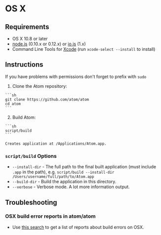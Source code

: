 # OS X

## Requirements

  * OS X 10.8 or later
  * [node.js](http://nodejs.org/download/) (0.10.x or 0.12.x) or [io.js](https://iojs.org) (1.x)
  * Command Line Tools for [Xcode](https://developer.apple.com/xcode/downloads/) (run `xcode-select --install` to install)

## Instructions

  If you have problems with permissions don't forget to prefix with `sudo`

  1. Clone the Atom repository:

    ```sh
    git clone https://github.com/atom/atom
    cd atom
    ```

  2. Build Atom:

    ```sh
    script/build
    ```

    Creates application at /Applications/Atom.app.

### `script/build` Options
  * `--install-dir` - The full path to the final built application (must include `.app` in the path), e.g. `script/build --install-dir /Users/username/full/path/to/Atom.app`
  * `--build-dir` - Build the application in this directory.
  * `--verbose` - Verbose mode. A lot more information output.

## Troubleshooting

### OSX build error reports in atom/atom
* Use [this search](https://github.com/atom/atom/search?q=label%3Abuild-error+label%3Aos-x&type=Issues) to get a list of reports about build errors on OSX.
